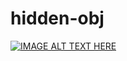 # hidden-obj

[![IMAGE ALT TEXT HERE](https://img.youtube.com/vi/WrKrraO504w/0.jpg)](https://www.youtube.com/watch?v=WrKrraO504w)
